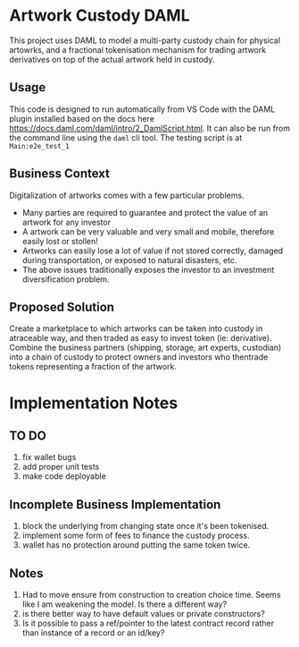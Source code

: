 # Artwork Custody DAML

This project uses DAML to model a multi-party custody chain for physical artowrks, and a fractional tokenisation mechanism for trading artwork derivatives on top of the actual artwork held in custody.

## Usage

This code is designed to run automatically from VS Code with the DAML plugin installed based on the docs here https://docs.daml.com/daml/intro/2_DamlScript.html. It can also be run from the command line using the `daml` cli tool. The testing script is at `Main:e2e_test_1`

## Business Context
Digitalization of artworks comes with a few particular problems.
* Many parties are required to guarantee and protect the value of an artwork for any investor
* A artwork can be very valuable and very small and mobile, therefore easily lost or stollen!
* Artworks can easily lose a lot of value if not stored correctly, damaged during transportation, or exposed to natural disasters, etc.
* The above issues traditionally exposes the investor to an investment diversification problem.

## Proposed Solution
Create a marketplace to which artworks can be taken into custody in atraceable way, and then traded as easy to invest token (ie: derivative). Combine the business partners (shipping, storage, art experts, custodian) into a chain of custody to protect owners and investors who thentrade tokens representing a fraction of the artwork. 

# Implementation Notes

## TO DO
1. fix wallet bugs
1. add proper unit tests
1. make code deployable

## Incomplete Business Implementation
1. block the underlying from changing state once it's been tokenised.
1. implement some form of fees to finance the custody process.
1. wallet has no protection around putting the same token twice.

## Notes
1. Had to move ensure from construction to creation choice time. Seems like I am weakening the model. Is there a different way?
1. is there better way to have default values or private constructors?
1. Is it possible to pass a ref/pointer to the latest contract record rather than instance of a record or an id/key?